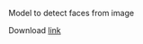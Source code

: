 Model to detect faces from image

Download [link](https://drive.google.com/file/d/1p0xWQrW_EIdMFZM18vf6ZURJB65F_Crm/view?usp=sharing) 
